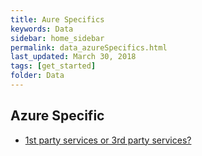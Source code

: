 ```yaml
---
title: Aure Specifics
keywords: Data
sidebar: home_sidebar
permalink: data_azureSpecifics.html
last_updated: March 30, 2018
tags: [get_started]
folder: Data
---
```


## Azure Specific

- [1st party services or 3rd party services?]()